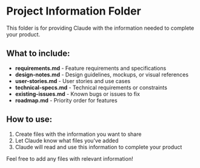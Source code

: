 # Project Information Folder

This folder is for providing Claude with the information needed to complete your product.

## What to include:

- **requirements.md** - Feature requirements and specifications
- **design-notes.md** - Design guidelines, mockups, or visual references
- **user-stories.md** - User stories and use cases
- **technical-specs.md** - Technical requirements or constraints
- **existing-issues.md** - Known bugs or issues to fix
- **roadmap.md** - Priority order for features

## How to use:

1. Create files with the information you want to share
2. Let Claude know what files you've added
3. Claude will read and use this information to complete your product

Feel free to add any files with relevant information!